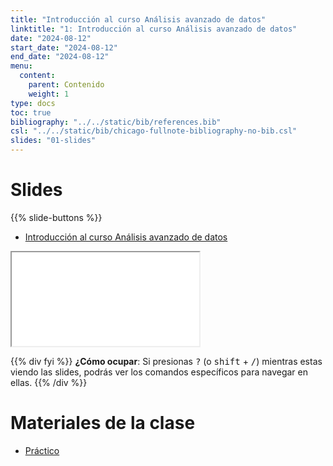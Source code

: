 ```yaml
---
title: "Introducción al curso Análisis avanzado de datos"
linktitle: "1: Introducción al curso Análisis avanzado de datos"
date: "2024-08-12"
start_date: "2024-08-12"
end_date: "2024-08-12"
menu:
  content:
    parent: Contenido
    weight: 1
type: docs
toc: true
bibliography: "../../static/bib/references.bib"
csl: "../../static/bib/chicago-fullnote-bibliography-no-bib.csl"
slides: "01-slides"
---
```


# Slides

{{% slide-buttons %}}

<ul class="nav nav-tabs" id="slide-tabs" role="tablist">
<li class="nav-item">
<a class="nav-link active" id="introducción-al-curso-análisis-avanzado-de-datos-tab" data-toggle="tab" href="#introducción-al-curso-análisis-avanzado-de-datos" role="tab" aria-controls="introducción-al-curso-análisis-avanzado-de-datos" aria-selected="true">Introducción al curso Análisis avanzado de datos</a>
</li>
</ul>

<div id="slide-tabs" class="tab-content">

<div id="introducción-al-curso-análisis-avanzado-de-datos" class="tab-pane fade show active" role="tabpanel" aria-labelledby="introducción-al-curso-análisis-avanzado-de-datos-tab">

<div class="embed-responsive embed-responsive-16by9">

<iframe class="embed-responsive-item" src="/slides/01-slides.html#0">
</iframe>

</div>

</div>

</div>

{{% div fyi %}} **¿Cómo ocupar**: Si presionas <kbd>?</kbd> (o <kbd>shift</kbd> + <kbd>/</kbd>) mientras estas viendo las slides, podrás ver los comandos específicos para navegar en ellas. {{% /div %}}

# Materiales de la clase

- [<i class="fas fa-laptop-code"></i> Práctico](https://aadi2024.netlify.app/example/01-practico/)

